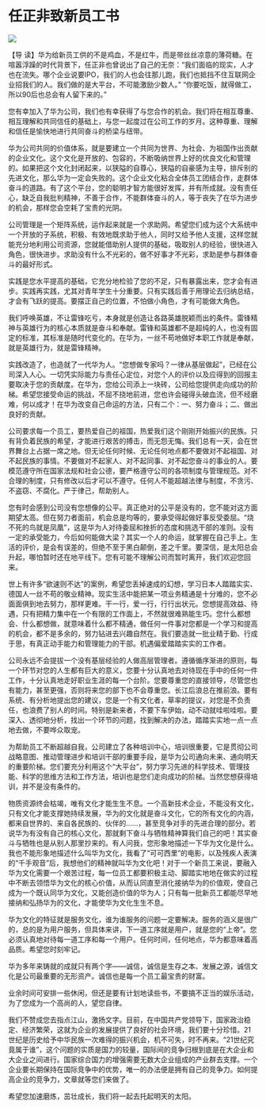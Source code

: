 # 任正非致新员工书
<img class="pv" src="https://api.visitor.plantree.me/visitor-badge/pv?namespace=plantree.me&key=renzhengfei-speeches/致新员工书.md">




【导  读】华为给新员工供的不是鸡血，不是红牛，而是带丝丝凉意的薄荷糖。在喧嚣浮躁的时代背景下，任正非也曾说出了自己的无奈：“我们面临的现实，人才也在流失。哪个企业说要IPO，我们的人也会往那儿跑，我们也抵挡不住互联网企业招我们的人。我们做的是大平台，不可能激励少数人。” “你要吃饭，就得做工，所以90后也总会有人留下来的。”



您有幸加入了华为公司，我们也有幸获得了与您合作的机会。我们将在相互尊重、相互理解和共同信任的基础上，与您一起度过在公司工作的岁月。这种尊重、理解和信任是愉快地进行共同奋斗的桥梁与纽带。

华为公司共同的价值体系，就是要建立一个共同为世界、为社会、为祖国作出贡献的企业文化。这个文化是开放的、包容的，不断吸纳世界上好的优良文化和管理的。如果把这个文化封闭起来，以狭隘的自尊心，狭隘的自豪感为主导，排斥别的先进文化，那么华为一定会失败的。这个企业文化粘合全体员工团结合作，走群体奋斗的道路。有了这个平台，您的聪明才智方能很好发挥，并有所成就。没有责任心，缺乏自我批判精神，不善于合作，不能群体奋斗的人，等于丧失了在华为进步的机会，那样您会空耗了宝贵的光阴。

公司管理是一个矩阵系统，运作起来就是一个求助网。希望您们成为这个大系统中一个开放的子系统，积极、有效地既求助于他人，同时又给予他人支援，这样您就能充分地利用公司资源，您就能借助别人提供的基础，吸取别人的经验，很快进入角色，很快进步。求助没有什么不光彩的，做不好事才不光彩，求助是参与群体奋斗的最好形式。

实践是您水平提高的基础，它充分地检验了您的不足，只有暴露出来，您才会有进步。实践再实践，尤其对青年学生十分重要。只有实践后善于用理论去归纳总结，才会有飞跃的提高。要摆正自己的位置，不怕做小角色，才有可能做大角色。

我们呼唤英雄，不让雷锋吃亏，本身就是创造让各路英雄脱颖而出的条件。雷锋精神与英雄行为的核心本质就是奋斗和奉献。雷锋和英雄都不是超纯的人，也没有固定的标准，其标准是随时代变化的。在华为，一丝不苟地做好本职工作就是奉献，就是英雄行为，就是雷锋精神。

实践改造了，也造就了一代华为人。“您想做专家吗？一律从基层做起”，已经在公司深入人心。一切凭实际能力与责任心定位，对您个人的评价以及应得到的回报主要取决于您的贡献度。在华为，您给公司添上一块砖，公司给您提供走向成功的阶梯。希望您接受命运的挑战，不屈不挠地前进，您也许会碰得头破血流，但不经磨难，何以成才！在华为改变自己命运的方法，只有二个：一、努力奋斗；二、做出良好的贡献。

公司要求每一个员工，要热爱自己的祖国，热爱我们这个刚刚开始振兴的民族。只有背负着民族的希望，才能进行艰苦的搏击，而无怨无悔。我们总有一天，会在世界舞台上占据一席之地。但无论任何时候、无论任何地点都不要做对不起祖国、对不起民族的事情。不要做对不起家人、对不起同事、对不起您奋斗的事业的人。要模范遵守所在国家法规和社会公德，要严格遵守公司的各项制度与管理规范。对不合理的制度，只有修改以后才可以不遵守。任何人不能超越法律与制度，不贪污、不盗窃、不腐化。严于律己，帮助别人。

您有时会感到公司没有您想像的公平。真正绝对的公平是没有的，您不能对这方面期望太高。但在努力者面前，机会总是均等的，要承受得起做好事反受委屈。“烧不死的鸟就是凤凰”，这是华为人对待委屈和挫折的态度和挑选干部的准则。没有一定的承受能力，今后如何能做大梁？其实一个人的命运，就掌握在自己手上。生活的评价，是会有误差的，但绝不至于黑白颠倒，差之千里。要深信，是太阳总会升起，哪怕暂时还在地平线下。您有可能不理解公司而暂时离开，我们欢迎您回来。

世上有许多“欲速则不达”的案例，希望您丢掉速成的幻想，学习日本人踏踏实实、德国人一丝不苟的敬业精神。现实生活中能把某一项业务精通是十分难的，您不必面面俱到地去努力，那样更难。干一行，爱一行，行行出状元。您想提高效益、待遇，只有把精力集中在一个有限的工作面上，不然就很难熟能生巧。您什么都想会、什么都想做，就意味着什么都不精通，做任何一件事对您都是一个学习和提高的机会，都不是多余的，努力钻进去兴趣自然在。我们要造就一批业精于勤、行成于思，有真正动手能力和管理能力的干部。机遇偏爱踏踏实实的工作者。

公司永远不会提拔一个没有基层经验的人做高层管理者。遵循循序渐进的原则，每一个环节对您的人生都有巨大的意义，您要十分认真地去对待现在手中的任何一件工作，十分认真地走好职业生涯的每一个台阶。您要尊重您的直接领导，尽管您也有能力，甚至更强，否则将来您的部下也不会尊重您。长江后浪总在推前浪。要有系统、有分析地提出您的建议，您是一个有文化者，草率的提议，对您是不负责任，也浪费了别人的时间。特别是新来者，不要下车伊始，动不动就哇啦哇啦。要深入、透彻地分析，找出一个环节的问题，找到解决的办法，踏踏实实地一点一点地去做，不要哗众取宠。

为帮助员工不断超越自我，公司建立了各种培训中心，培训很重要，它是贯彻公司战略意图、推动管理进步和培训干部的重要手段，是华为公司通向未来、通向明天的重要阶梯。您们要充分利用这个“大平台”，努力学习先进的科学技术、管理技能、科学的思维方法和工作方法，培训也是您们走向成功的阶梯。当然您想获得培训，并不是没有条件的。

物质资源终会枯竭，唯有文化才能生生不息。一个高新技术企业，不能没有文化，只有文化才能支撑她持续发展，华为的文化就是奋斗文化，它的所有文化的内涵，都来自世界的、来自各民族的、伙伴的……，甚至竞争对手的先进合理的部分。若说华为有没有自己的核心文化，那就剩下奋斗与牺牲精神算我们自己的吧！其实奋斗与牺牲也是从别人那里抄来的。有人问我，您形象地描述一下华为文化是什么。我也不能形象地描述什么叫华为文化，我看了“可可西里”的电影，以及残疾人表演的“千手观音”后，我想他们的精神就叫华为文化吧！对于一个新员工来说，要融入华为文化需要一个艰苦过程，每一位员工都要积极主动、脚踏实地地在做实的过程中不断去领悟华为文化的核心价值，从而认同直至消化接纳华为的价值观，使自己成为一个既认同华为文化，又能创造价值的华为人；只有每一批新员工都能尽早地接纳和弘扬华为的文化，才能使华为文化生生不息。

华为文化的特征就是服务文化，谁为谁服务的问题一定要解决。服务的涵义是很广的，总的是为用户服务，但具体来讲，下一道工序就是用户，就是您的“上帝”。您必须认真地对待每一道工序和每一个用户。任何时间，任何地点，华为都意味着高品质。希望您时刻牢记。

华为多年来铸就的成就只有两个字——诚信，诚信是生存之本、发展之源，诚信文化是公司最重要的无形资产。诚信也是每一个员工最宝贵的财富。

业余时间可安排一些休闲，但还是要有计划地读些书，不要搞不正当的娱乐活动，为了您成为一个高尚的人，望您自律。

我们不赞成您去指点江山，激扬文字。目前，在中国共产党领导下，国家政治稳定、经济繁荣，这就为企业的发展提供了良好的社会环境，我们要十分珍惜。21世纪是历史给予中华民族一次难得的振兴机会，机不可失，时不再来。“21世纪究竟属于谁”，这个问题的实质是国力的较量，国际间的竞争归根到底是在大企业和大企业之间进行。国家综合国力的增强需要无数大企业组成的产业群去支撑。一个企业要长期保持在国际竞争中的优势，唯一的办法便是拥有自己的竞争力。如何提高企业的竞争力，文章就等您们来做了。

希望您加速磨炼，茁壮成长，我们将一起去托起明天的太阳。
